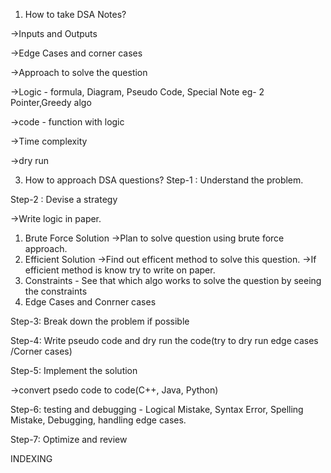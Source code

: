 1. How to take DSA Notes?
   
->Inputs and Outputs

->Edge Cases and corner cases

->Approach to solve the question

->Logic - formula, Diagram, Pseudo Code, Special Note eg- 2 Pointer,Greedy algo

->code - function with logic

->Time complexity

->dry run

3. How to approach DSA questions?
Step-1 :  Understand the problem.

Step-2 :  Devise a strategy

->Write logic in paper.

1. Brute Force Solution
->Plan to solve question using brute force approach.
2. Efficient Solution
->Find out efficent method to solve this question.
->If efficient method is know try to write on paper.
4. Constraints - See that which algo works to solve the question by seeing the constraints
5. Edge Cases and Conrner cases

Step-3: Break down the problem if possible

Step-4: Write pseudo code and dry run the code(try to dry run edge cases /Corner cases)

Step-5: Implement the solution

->convert psedo code to code(C++, Java, Python)

Step-6: testing and debugging - Logical Mistake, Syntax Error, Spelling Mistake, Debugging,
handling edge cases.

Step-7: Optimize and review
















INDEXING
